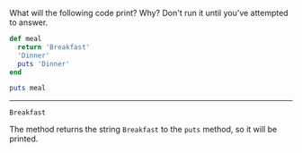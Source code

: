What will the following code print? Why? Don't run it until you've attempted to answer.
```ruby
def meal
  return 'Breakfast'
  'Dinner'
  puts 'Dinner'
end

puts meal
```

---

`Breakfast`

The method returns the string `Breakfast` to the `puts` method, so it will be printed.